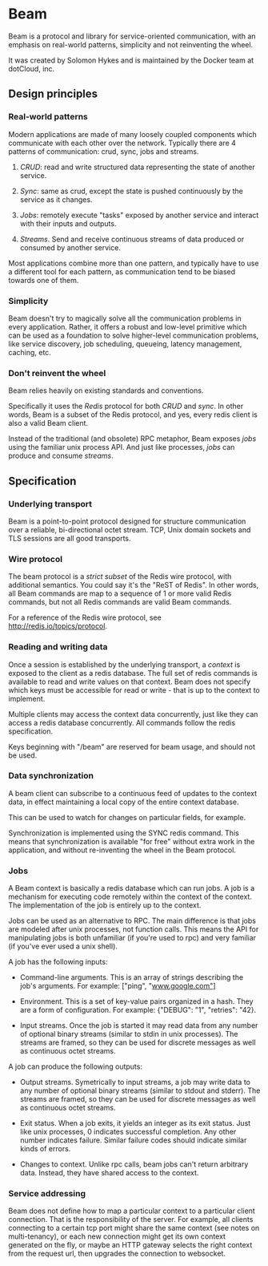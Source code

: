 # Beam

Beam is a protocol and library for service-oriented communication,
with an emphasis on real-world patterns, simplicity and not reinventing the wheel.

It was created by Solomon Hykes and is maintained by the Docker team at dotCloud, inc.

## Design principles

### Real-world patterns

Modern applications are made of many loosely coupled components which communicate with each other
over the network. Typically there are 4 patterns of communication: crud, sync, jobs and streams.

1) *CRUD*: read and write structured data representing the state of another service.

2) *Sync*: same as crud, except the state is pushed continuously by the service as it changes.

3) *Jobs*: remotely execute "tasks" exposed by another service and interact with their inputs and outputs.

4) *Streams*. Send and receive continuous streams of data produced or consumed by another service.

Most applications combine more than one pattern, and typically have to use a different tool for each pattern,
as communication tend to be biased towards one of them.


### Simplicity

Beam doesn't try to magically solve all the communication problems in every application.
Rather, it offers a robust and low-level primitive which can be used as a foundation to solve
higher-level communication problems, like service discovery, job scheduling, queueing,
latency management, caching, etc.


### Don't reinvent the wheel

Beam relies heavily on existing standards and conventions.

Specifically it uses the *Redis* protocol for both *CRUD* and *sync*. In other words,
Beam is a subset of the Redis protocol, and yes, every redis client is also a valid Beam client.

Instead of the traditional (and obsolete) RPC metaphor, Beam exposes *jobs* using the familiar
unix process API. And just like processes, *jobs* can produce and consume *streams*.

## Specification


### Underlying transport

Beam is a point-to-point protocol designed for structure communication over a reliable, bi-directional octet stream.
TCP, Unix domain sockets and TLS sessions are all good transports.


### Wire protocol

The beam protocol is a *strict subset* of the Redis wire protocol, with additional semantics. You could say it's the "ReST of Redis".
In other words, all Beam commands are map to a sequence of 1 or more valid Redis commands, but not all Redis commands are valid Beam commands.

For a reference of the Redis wire protocol, see http://redis.io/topics/protocol.

### Reading and writing data

Once a session is established by the underlying transport, a *context* is exposed to the client as a redis database. The full set of redis
commands is available to read and write values on that context. Beam does not specify which keys must be accessible for read or write - that
is up to the context to implement.

Multiple clients may access the context data concurrently, just like they can access a redis database
concurrently. All commands follow the redis specification.

Keys beginning with "/beam" are reserved for beam usage, and should not be used.



### Data synchronization

A beam client can subscribe to a continuous feed of updates to the context data,
in effect maintaining a local copy of the entire context database.

This can be used to watch for changes on particular fields, for example.

Synchronization is implemented using the SYNC redis command. This means that synchronization
is available "for free" without extra work in the application, and without re-inventing the
wheel in the Beam protocol.

### Jobs

A Beam context is basically a redis database which can run jobs. A job is a mechanism for executing code remotely
within the context of the context. The implementation of the job is entirely up to the context.

Jobs can be used as an alternative to RPC. The main difference is that jobs are modeled after unix processes,
not function calls. This means the API for manipulating jobs is both unfamiliar (if you're used to rpc)
and very familiar (if you've ever used a unix shell).

A job has the following inputs:

* Command-line arguments. This is an array of strings describing the job's arguments. For example: ["ping", "www.google.com"]

* Environment. This is a set of key-value pairs organized in a hash. They are a form of configuration. For example: {"DEBUG": "1", "retries": "42}.

* Input streams. Once the job is started it may read data from any number of optional binary streams (similar to stdin in unix processes).
The streams are framed, so they can be used for discrete messages as well as continuous octet streams.

A job can produce the following outputs:

* Output streams. Symetrically to input streams, a job may write data to any number of optional binary streams (similar to stdout and stderr).
The streams are framed, so they can be used for discrete messages as well as continuous octet streams.

* Exit status. When a job exits, it yields an integer as its exit status. Just like unix processes, 0 indicates successful completion. Any other
number indicates failure. Similar failure codes should indicate similar kinds of errors.

* Changes to context. Unlike rpc calls, beam jobs can't return arbitrary data. Instead,
they have shared access to the context.


### Service addressing

Beam does not define how to map a particular context to a particular client connection. That is
the responsibility of the server. For example, all clients connecting to a certain tcp port might
share the same context (see notes on multi-tenancy), or each new connection might get its own
context generated on the fly, or maybe an HTTP gateway selects the right context from the request
url, then upgrades the connection to websocket.
